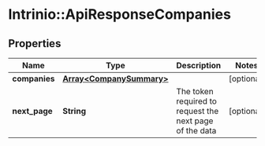 # Intrinio::ApiResponseCompanies

## Properties
Name | Type | Description | Notes
------------ | ------------- | ------------- | -------------
**companies** | [**Array&lt;CompanySummary&gt;**](CompanySummary.md) |  | [optional] 
**next_page** | **String** | The token required to request the next page of the data | [optional] 


